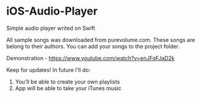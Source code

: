 # iOS-Audio-Player
Simple audio player writed on Swift

All sample songs was downloaded from purevolume.com. These songs are belong to their authors. You can add your songs to the project folder.

Demonstration - https://www.youtube.com/watch?v=enJFqFJaD2k

Keep for updates! In future I'll do:
1) You'll be able to create your own playlists
2) App will be able to take your iTunes music
